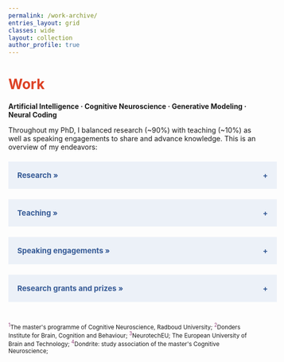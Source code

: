 ```yaml
---
permalink: /work-archive/
entries_layout: grid
classes: wide
layout: collection
author_profile: true
---
```


<script>
  document.addEventListener("DOMContentLoaded", function() {
      var coll = document.getElementsByClassName("collapsible");
      for (var i = 0; i < coll.length; i++) {
          coll[i].addEventListener("click", function() {
              this.classList.toggle("active");
              var content = this.nextElementSibling;
              if (content.style.display === "none") {
                  content.style.display = "block";
              } else {
                  content.style.display = "none";
              }
          });
      }
  });
</script>

<style>
  .collapsible {
  background-color: #ecf1f8;
  color: #345995 !important;
  cursor: pointer;
  padding: 18px;
  width: 100%;
  border: none;
  text-align: left;
  outline: none;
  font-size: 15px;
  transition: background-color 0.3s; 
  }

  .collapsible:after {
    content: '\002B';
    font-weight: bold;
    float: right;
    margin-left: 5px;
  }

  .active:after {
    content: "\2212";
  }

  a.footnote {
      text-decoration: none;
      color: #933f7a; /* Change color as needed */
      vertical-align: super;
      font-size: smaller;
  }
  
  /* Basic styling for the flex container */
  .event-item {
    display: flex;
    justify-content: space-between;
    align-items: flex-start;
    flex-wrap: wrap;
    padding: 0px 0;
  }

  /* Styling for the text content in the left */
  .event-description {
    flex: 1;
    font-weight: bold;
    color: #333;
  }

  /* Styling for the event name (not bold) */
  .event-name {
    font-weight: normal;
    color: #333;
  }

  /* Styling for the date on the right */
  .event-date {
    flex-shrink: 0;
    font-style: italic;
    color: #777;
    margin-left: 10px;
  }

  @media (max-width: 768px) {
    body {
      font-size: 13px;
    }
    ul {
      list-style-type: none;
      padding: 0;
      margin: 0;
    }

    hr {
      margin-top: 25px;
      margin-bottom: 25px;
    }

    ul.events li{
      margin-bottom: 20px;
      overflow-wrap: break-word;
      word-wrap: break-word;
    }
    .event-item {
      flex-direction: column;
      align-items: flex-start;
    }
    .event-date {
      margin-left: 0;
      margin-top: 5px;
    }
}
.titles {
    color: #555; /* Dark grey for subtle emphasis */
}
</style>

<h1 style="color:#DD4124;">Work</h1>
<b>Artificial Intelligence &middot; Cognitive Neuroscience &middot; Generative Modeling &middot; Neural Coding</b><br>

Throughout my PhD, I balanced research (~90%) with teaching (~10%) as well as speaking engagements to share and advance knowledge. This is an overview of my endeavors:

<h2 class="collapsible" style="color: #5B5EA6; cursor: pointer;">Research »</h2>
<ul style="display:none;">
    <li style="list-style-type: square">
        Le, L., Kimman, N., <b>Dado, T.</b>, Seeliger, K., Papale, P., Lozano, A., Roelfsema, P., van Gerven, M., Güçlütürk, Y. and Güçlü, U. (2025). <a href="https://arxiv.org/pdf/2501.03741">Neural encoding with affine feature response transforms.</a> arXiv preprint arXiv:2501.03741.
    </li> 
    <li style="list-style-type: square">
        Le, L., <b>Dado, T.</b>, Seeliger, K., Papale, P., Lozano, A., Roelfsema, P., Güçlütürk, Y., van Gerven, M. and Güçlü, U. (2025). <a href="https://arxiv.org/pdf/2501.03051">Inverse receptive field attention for naturalistic image reconstruction from the brain.</a> arXiv preprint arXiv:2501.03051.
    </li> 
    <li style="list-style-type: square">
        Le, L., Papale, P., Seeliger, K., Lozano, A., <b>Dado, T.</b>, Wang, F., Roelfsema, P.R., van Gerven, M., Güçlütürk, Y. and Güçlü, U. (2024). <a href="https://openreview.net/pdf?id=OWwdlxwnFN">MonkeySee: Space-time-resolved reconstructions of natural images from macaque multi-unit activity.</a> In The Thirty-eighth Annual Conference on Neural Information Processing Systems.
    </li> 
    <li style="list-style-type: square">
        <b>Dado, T.</b>, Le, L., van Gerven, M., Gucluturk, Y., & Guclu, U. (2024). <a href="/work/pam">PAM: Predictive attention mechanism for neural decoding of visual perception.</a> bioRxiv, 2024-06.
    </li> 
    <li style="list-style-type: square">
        <b>Dado, T.</b>, & Güçlü, U. (2024). <a href="/work/dicoding">Get more from less: Differential neural decoding for effective reconstruction of perceived naturalistic stimuli from noisy and scarce neural data.</a> In Proceedings of the Annual Meeting of the Cognitive Science Society (Vol. 46).
    </li> 
    <li style="list-style-type: square">
        <b>Dado, T.</b>, Papale, P., Lozano, A., Le, L., Wang, F., van Gerven, M., ... & Güçlü, U. (2024). <a href="/work/brain2gan">Brain2GAN: Feature-disentangled neural encoding and decoding of visual perception in the primate brain.</a> PLoS Computational Biology, 20(5), e1012058.
    </li> 
    <li style="list-style-type: square">
        <b>Dado, T.</b>, Papale, P., Lozano, A., Le, L., van Gerven, M., Roelfsema, P., Güçlütürk, Y., & Güçlü, U. (2023). <a href="https://2023.ccneuro.org/proceedings/0000813.pdf?s=W&pn=1495">Feature-disentangled reconstruction of perception from multi-unit recording.</a> In Conference on Cognitive Computational Neuroscience.
    </li>
    <li style="list-style-type: square">
        Le, L., Papale, P., Lozano, A., <b>Dado, T.</b>, Wang, F., van Gerven, M., Roelfsema, P., Güçlütürk, Y., & Güçlü, U. (2023). <a href="https://2023.ccneuro.org/proceedings/0001032.pdf?s=W&pn=1564">End-to-end reconstruction of natural images from multi-unit recordings with Brain2Pix.</a> In Conference on Cognitive Computational Neuroscience. 
    </li>
    <li style="list-style-type: square">
        <b>Dado, T.</b>, Güçlütürk, Y., Ambrogioni, L., Ras, G., Bosch, S., van Gerven, M., & Güçlü, U. (2022). <a href="/work/hyper">Hyperrealistic neural decoding for reconstructing faces from fMRI activations via the GAN latent space.</a> Scientific Reports, 12(1), 141.
    </li>
    <li style="list-style-type: square">
        <b>Dado, T.</b>, Güçlütürk, Y., Ambrogioni, L., Ras, G., Bosch, S., van Gerven, M., & Güçlü, U. (2021). <a href="/assets/files/hyper21.pdf">Hyperrealistic neural decoding of faces.</a> International IEEE EMBS Conference on Neural Engineering.
    </li>
    <li style="list-style-type: square">
        Güçlü, U. & <b>Dado, T.</b> (2021). <a href="/assets/files/afrt21.pdf">Affine feature response transforms.</a> International IEEE EMBS Conference on Neural Engineering.
    </li>
</ul>


<h2 class="collapsible" style="color: #5B5EA6; cursor: pointer;">Teaching »</h2>
<ul style="display:none;">
    <li class="event-item">
        <span class="event-description"><b>Tutorial creator</b> &nbsp; <a href="https://summerschool.uva.nl/content/summer-courses/abc-summerschool/neuro-ai.html" class="event-name">ABC Summer School: Neuro-AI</a></span>
        <span class="event-date"><i>2024</i></span>
    </li>
    <li class="event-item">
        <span class="event-description"><b>Teaching assistant</b> &nbsp; <a href="https://summerschool.uva.nl/content/summer-courses/abc-summerschool/neuro-ai.html" class="event-name">ABC Summer School: Neuro-AI</a></span>
        <span class="event-date"><i>2024</i></span>
    </li>
    <li class="event-item">
        <span class="event-description"><b>Guest lecturer</b> &nbsp; <a href="https://www.ru.nl/courseguides/socsci/courses-osiris/ai/sow-mki73-ai-neurotechnology/" class="event-name">Artificial intelligence for neurotechnology</a></span>
        <span class="event-date"><i>2021 to 2024</i></span>
    </li>
    <li class="event-item">
        <span class="event-description"><b>Teaching assistant</b> &nbsp; <a href="https://www.ru.nl/courseguides/socsci/courses-osiris/ai/sow-bki230a-deep-learning/" class="event-name">Deep learning</a></span>
        <span class="event-date"><i>2021 to 2024</i></span>
    </li>
    <li class="event-item">
        <span class="event-description"><b>Teaching assistant</b> &nbsp; <a href="https://www.ru.nl/courseguides/socsci/courses-osiris/ai/sow-mki95-computer-graphics-computer-vision/" class="event-name">Computer graphics and computer vision</a></span>
        <span class="event-date"><i>2020 to 2024</i></span>
    </li>
    <li class="event-item">
        <span class="event-description"><b>Guest lecturer</b> &nbsp; <span class="event-name">Proefstuderen<a href="#footnote1" class="footnote">1</a></span></span>
        <span class="event-date"><i>2022</i></span>
    </li>
    <li class="event-item">
        <span class="event-description"><b>Member</b> &nbsp; <span class="event-name">Information and orientation team<a href="#footnote1" class="footnote">1</a></span></span>
        <span class="event-date"><i>2022</i></span>
    </li>
    <li class="event-item">
        <span class="event-description"><b>Teaching assistant</b> &nbsp; <span class="event-name">Human-computer interaction</span></span>
        <span class="event-date"><i>2021</i></span>
    </li>
    <li class="event-item">
        <span class="event-description"><b>Teaching assistant</b> &nbsp; <span class="event-name">Brain reading and writing</span></span>
        <span class="event-date"><i>2020</i></span>
    </li>
</ul>


<h2 class="collapsible" style="color: #5B5EA6; cursor: pointer;">Speaking engagements »</h2>
<ul style="display:none;">
  <li class="event-item">
    <span class="event-description"><b>TBA</b> &nbsp; <span class="event-name">Conference on Cognitive Computational Neuroscience</span></span>
    <span class="event-date"><i>Amsterdam, Netherlands, 2025</i></span>
  </li>
  <li class="event-item">
    <span class="event-description"><b>Speaker</b> &nbsp; <span class="event-name">Visual Inference Lab | Kriegeskorte (lab visit), Columbia University</span></span>
    <span class="event-date"><i>New York, US, 2025</i></span>
  </li>
  <hr>
  <li class="event-item">
    <span class="event-description"><b>Attendee</b> &nbsp; <span class="event-name">Foraging Conference</span></span>
    <span class="event-date"><i>Lyon, France, 2024</i></span>
  </li>
  <li class="event-item">
    <span class="event-description"><b>Speaker</b> &nbsp; <span class="event-name">CogSci</span></span>
    <span class="event-date"><i>Rotterdam, Netherlands, 2024</i></span>
  </li>
  <hr>

  <li class="event-item">
    <span class="event-description"><b>Poster presenter</b> &nbsp; <span class="event-name">19th NVP Winter Conference on Brain & Cognition</span></span>
    <span class="event-date"><i>Egmond aan Zee, Netherlands, 2023</i></span>
  </li>

  <li class="event-item">
    <span class="event-description"><b>Speaker</b> &nbsp; <span class="event-name">Dept. Brain & Cognition, Psychology (lab visit), University of Amsterdam</span></span>
    <span class="event-date"><i>Amsterdam, Netherlands, 2023</i></span>
  </li>

  <li class="event-item">
    <span class="event-description"><b>Poster presenter</b> &nbsp; <span class="event-name">Innovation Center for Artificial Intelligence Day</span></span>
    <span class="event-date"><i>Nijmegen, Netherlands, 2023</i></span>
  </li>

  <li class="event-item">
    <span class="event-description"><b>Poster presenter</b> &nbsp; <span class="event-name">Conference on Cognitive Computational Neuroscience</span></span>
    <span class="event-date"><i>Oxford, United Kingdom, 2023</i></span>
  </li>

  <li class="event-item">
    <span class="event-description"><b>Poster presenter</b> &nbsp; <span class="event-name">Donders Poster Session<a href="#footnote1" class="footnote">2</a></span></span>
    <span class="event-date"><i>Nijmegen, Netherlands, 2023</i></span>
  </li>

  <li class="event-item">
    <span class="event-description"><b>Student ambassador</b> &nbsp; <span class="event-name">Women of NeurotechEU<a href="#footnote1" class="footnote">3</a></span></span>
    <span class="event-date"><i>Cluj-Napoca, Romania, 2023</i></span>
  </li>

  <li class="event-item">
    <span class="event-description"><b>Poster presenter</b> &nbsp; <span class="event-name">9th Dutch Bio-Medical Engineering Conference</span></span>
    <span class="event-date"><i>Egmond aan Zee, Netherlands, 2023</i></span>
  </li>
  <hr>

  <li class="event-item">
    <span class="event-description"><b>Speaker</b> &nbsp; <span class="event-name">Max Planck RG Vision and Comp. Cognition | Hebart (lab visit)</span></span>
    <span class="event-date"><i>Leipzig, Germany, 2022</i></span>
  </li>

  <li class="event-item">
    <span class="event-description"><b>Organiser</b> &nbsp; <span class="event-name">Synapses Lecture Series<a href="#footnote1" class="footnote">3</a></span></span>
    <span class="event-date"><i>Nijmegen, Netherlands, 2022</i></span>
  </li>

  <li class="event-item">
    <span class="event-description"><b>Attendee</b> &nbsp; <span class="event-name">European Conference on Visual Perception</span></span>
    <span class="event-date"><i>Nijmegen, Netherlands, 2022</i></span>
  </li>

  <li class="event-item">
    <span class="event-description"><b>Speaker</b> &nbsp; <span class="event-name">Pre-master Introduction Day<a href="#footnote1" class="footnote">1</a></span></span>
    <span class="event-date"><i>Nijmegen, Netherlands, 2022</i></span>
  </li>

  <li class="event-item">
    <span class="event-description"><b>Finalist</b> &nbsp; <span class="event-name">AI Song Contest</span></span>
    <span class="event-date"><i>Liege, Belgium, 2022</i></span>
  </li>

  <li class="event-item">
    <span class="event-description"><b>Student ambassador</b> &nbsp; <span class="event-name">3rd NeurotechEU Board of Rectors Meeting<a href="#footnote1" class="footnote">3</a></span></span>
    <span class="event-date"><i>Cluj-Napoca, Romania, 2022</i></span>
  </li>

  <li class="event-item">
    <span class="event-description"><b>Poster presenter</b> &nbsp; <span class="event-name">18th NVP Winter Conference on Brain & Cognition</span></span>
    <span class="event-date"><i>Egmond aan Zee, Netherlands, 2022</i></span>
  </li>

  <li class="event-item">
    <span class="event-description"><b>Speaker</b> &nbsp; <span class="event-name">Dondrite Career Event<a href="#footnote1" class="footnote">4</a></span></span>
    <span class="event-date"><i>Nijmegen, Netherlands, 2022</i></span>
  </li>

  <li class="event-item">
    <span class="event-description"><b>Poster presenter</b> &nbsp; <span class="event-name">Donders Poster Session<a href="#footnote1" class="footnote">1</a></span></span>
    <span class="event-date"><i>Nijmegen, Netherlands, 2022</i></span>
  </li>
  <hr>

  <li class="event-item">
    <span class="event-description"><b>Poster presenter</b> &nbsp; <span class="event-name">10th International IEEE/EMBS Conference on Neural Engineering</span></span>
    <span class="event-date"><i>Virtual, 2021</i></span>
  </li>

  <li class="event-item">
    <span class="event-description"><b>Speaker</b> &nbsp; <span class="event-name">Welcoming Synapses: From Cajal to NeurotechEU<a href="#footnote1" class="footnote">3</a></span></span>
    <span class="event-date"><i>Virtual, 2021</i></span>
  </li>

  <li class="event-item">
    <span class="event-description"><b>Speaker</b> &nbsp; <span class="event-name">Functional Analysis Meeting, DCCN (lab visit)</span></span>
    <span class="event-date"><i>Virtual, 2021</i></span>
  </li>
  <hr>

  <li class="event-item">
    <span class="event-description"><b>Poster presenter</b> &nbsp; <span class="event-name">Donders Poster Session<a href="#footnote1" class="footnote">2</a></span></span>
    <span class="event-date"><i>Virtual, 2020</i></span>
  </li>
</ul>

<h2 class="collapsible" style="color: #5B5EA6; cursor: pointer;">Research grants and prizes »</h2>
<ul style="display:none;">
  <li style="list-style-type: square">NeurotechEU Best Presentation Award <span style="display: inline-block; float: right;"><i>2021</i></span></li>
  <li style="list-style-type: square">DCC Student Assistant Grant <span style="display: inline-block; float: right;"><i>2021</i></span></li>
  <li style="list-style-type: square">Donders Best Poster Award <span style="display: inline-block; float: right;"><i>2020</i></span></li>
  <li style="list-style-type: square">AI TOPtalent PhD Fellowship <span style="display: inline-block; float: right;"><i>2020</i></span></li>
  <li style="list-style-type: square">DCC Student Assistant Fellowship <span style="display: inline-block; float: right;"><i>2020</i></span></li>
</ul>
<br>

<footer>
  <p id="footnotes" style="font-size: smaller;">
    <sup style="color: #933f7a;">1</sup>The master's programme of Cognitive Neuroscience, Radboud University;
    <sup style="color: #933f7a;">2</sup>Donders Institute for Brain, Cognition and Behaviour;
    <sup style="color: #933f7a;">3</sup>NeurotechEU; The European University of Brain and Technology;
    <sup style="color: #933f7a;">4</sup>Dondrite: study association of the master's Cognitive Neuroscience;
  </p>
</footer>